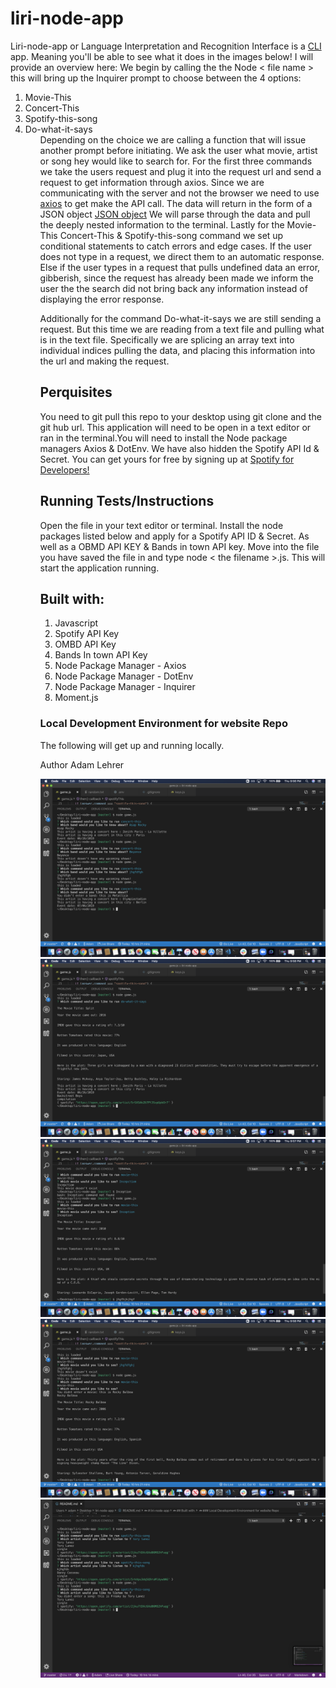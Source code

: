 # liri-node-app 
Liri-node-app or Language Interpretation and Recognition Interface is a <a href="https://developer.mozilla.org/en-US/docs/Mozilla/Command_Line_Options">CLI</a> app. Meaning you'll be able to see what it does in the images below! I will provide an overview here:
We begin by calling the the Node < file name > this will bring up the Inquirer prompt to choose between the 4 options: 
<ol>
<li> Movie-This
<li> Concert-This
<li> Spotify-this-song
<li> Do-what-it-says
<ol>
Depending on the choice we are calling a function that will issue another prompt before initiating. We ask the user what movie, artist or song hey would like to search for. For the first three commands we take the users request and plug it into the request url and send a request to get information through axios. Since we are communicating with the server and not the browser we need to use <a href="https://www.npmjs.com/package/axios">axios</a>  to get make the API call. The data will return in the form of a JSON object <a href="https://developer.mozilla.org/en-US/docs/Learn/JavaScript/Objects/JSON">JSON object</a> 
We will parse through the data and pull the deeply nested information to the terminal. Lastly for the Movie-This
Concert-This & Spotify-this-song command we set up conditional statements to catch errors and edge cases. If the user does not type in a request, we direct them to an automatic response. Else if the user types in a request that pulls undefined data an error, gibberish, since the request has already been made we inform the user the the search did not bring back any information instead of displaying the error response. 

Additionally for the command Do-what-it-says we are still sending a request. But this time we are reading from a text file and pulling what is in the text file. Specifically we are splicing an array text into individual indices pulling the data, and placing this information into the url and making the request. 

## Perquisites
You need to git pull this repo to your desktop using git clone and the git hub url. This application will need to be open in a text editor or ran in the terminal.You will need to install the Node package managers Axios & DotEnv. We have also hidden the Spotify API Id & Secret. You can get yours for free by signing up at  <a href="https://developer.spotify.com/dashboard/login">Spotify for Developers!</a>

## Running Tests/Instructions
Open the file in your text editor or terminal. Install the node packages listed below and apply for a Spotify API ID & Secret. As well as a OBMD API KEY & Bands in town API key. Move into the file you have saved the file in and type node < the filename >.js. This will start the application running.

## Built with:
<ol>
<li> Javascript
<li> Spotify API Key
<li> OMBD API Key
<li> Bands In town API Key
<li> Node Package Manager - Axios 
<li> Node Package Manager - DotEnv 
<li> Node Package Manager - Inquirer 
<li> Moment.js
</ol>

### Local Development Environment for website Repo
The following will get up and running locally.

Author
Adam Lehrer

![LIRI Node App](assets/Concert.png)
![LIRI Node App](assets/Do-what-it-says.png)
![LIRI Node App](assets/Movie.png)
![LIRI Node App](assets/Movie-noentry.png)
![LIRI Node App](assets/Spotify.png)

